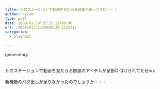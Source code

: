 ```yaml
---
title: トロステーションで動画を見たらお部屋がまっさらに・・・
author: hylom
type: post
date: 2008-01-30T15:22:21+00:00
url: /2008/01/31/20080130-152221/
categories:
  - Slashdot

---
```

genre:diary  
</br>   
トロステーションで動画を見たらお部屋のアイテムが全部片付けられてたぜorz</br>   
新機能のバグ出しが足りなかったのでしょうか・・・</br>  
</br>  
</br>